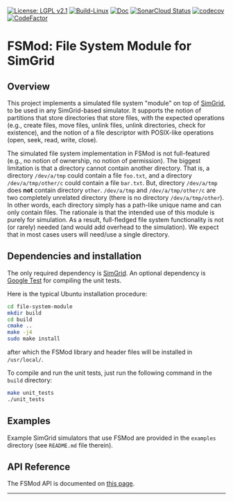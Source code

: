 [![License: LGPL v2.1](https://img.shields.io/badge/License-LGPL_v2.1-blue.svg)](https://www.gnu.org/licenses/lgpl-2.1)
[![Build-Linux](https://github.com/simgrid/file-system-module/actions/workflows/build.yml/badge.svg)](https://github.com/simgrid/file-system-module/actions/workflows/build.yml)
[![Doc](https://readthedocs.org/projects/pip/badge/?version=stable)](https://simgrid.github.io/file-system-module/)
[![SonarCloud Status](https://sonarcloud.io/api/project_badges/measure?project=simgrid_file-system-module&metric=alert_status)](https://sonarcloud.io/dashboard/?id=simgrid_file-system-module)
[![codecov](https://codecov.io/gh/simgrid/file-system-module/graph/badge.svg?token=6x9KmpEvpS)](https://codecov.io/gh/simgrid/file-system-module)
[![CodeFactor](https://www.codefactor.io/repository/github/simgrid/file-system-module/badge)](https://www.codefactor.io/repository/github/simgrid/file-system-module)

# FSMod: File System Module for SimGrid

## Overview

This project implements a simulated file system "module" on top of [SimGrid](https://simgrid.frama.io/simgrid/), to
be used in any SimGrid-based simulator.
It supports the notion of partitions that store directories that store files, with the
expected operations (e.g., create files, move files, unlink files, unlink directories, check for existence),
and the notion of a file descriptor with POSIX-like operations (open, seek, read, write, close).

The simulated file system implementation in FSMod is not full-featured (e.g., no notion of ownership, no notion of permission).
The biggest limitation is that a directory cannot contain another directory. That is,
a directory `/dev/a/tmp` could contain a file `foo.txt`, and a directory `/dev/a/tmp/other/c` could
contain a file `bar.txt`. But, directory `/dev/a/tmp` does **not** contain directory `other`.
`/dev/a/tmp` and `/dev/a/tmp/other/c` are two completely unrelated directory (there is no directory `/dev/a/tmp/other`).
In other words, each directory simply has a path-like unique name and can only contain files.
The rationale is that the intended use of this module is purely for simulation. As
a result, full-fledged file system functionality is not (or rarely) needed (and would add
overhead to the simulation). We expect that in most cases users will need/use a single directory.

## Dependencies and installation

The only required dependency is [SimGrid](https://simgrid.frama.io/simgrid/). An optional dependency
is [Google Test](https://github.com/google/googletest) for compiling the unit tests.

Here is the typical Ubuntu installation procedure:

```bash
cd file-system-module
mkdir build
cd build
cmake ..
make -j4
sudo make install
```
after which the FSMod library and header files will be installed in `/usr/local/`.

To compile and run the unit tests, just run the following command in the `build` directory:

```bash
make unit_tests
./unit_tests
```
## Examples

Example SimGrid simulators that use FSMod are provided in the `examples` directory (see `README.md` file therein).

## API Reference

The FSMod API is documented on [this page](https://simgrid.github.io/file-system-module/).

---
